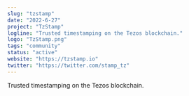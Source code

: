 ```yaml
---
slug: "tzstamp"
date: "2022-6-27"
project: "TzStamp"
logline: "Trusted timestamping on the Tezos blockchain."
logo: "TzStamp.png"
tags: "community"
status: "active"
website: "https://tzstamp.io"
twitter: "https://twitter.com/stamp_tz"
---
```


Trusted timestamping on the Tezos blockchain.
